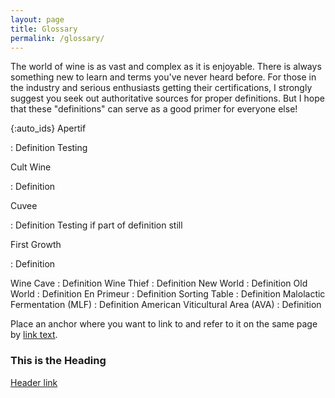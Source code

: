 ```yaml
---
layout: page
title: Glossary
permalink: /glossary/
---
```


The world of wine is as vast and complex as it is enjoyable.  There is always something new to learn and terms you've never heard before.  For those in the industry and serious enthusiasts getting their certifications, I strongly suggest you seek out authoritative sources for proper definitions.  But I hope that these "definitions" can serve as a good primer for everyone else!

{:auto_ids}
Apertif

: Definition
  Testing

Cult Wine

: Definition

Cuvee

: Definition
  Testing if part of definition still

First Growth

: Definition

Wine Cave
: Definition
Wine Thief
: Definition
New World
: Definition
Old World
: Definition
En Primeur
: Definition
Sorting Table
: Definition
Malolactic Fermentation (MLF)
: Definition
American Viticultural Area (AVA)
: Definition

Place an anchor <a name="abcd"></a> where you want to link to and refer to it on the same page by [link text](#abcd).
### <a name="tith"></a>This is the Heading
[Header link](/user/repository_name/wiki/page_name#title)
